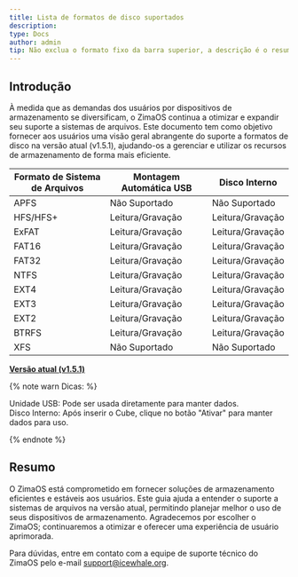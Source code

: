 ```yaml
---
title: Lista de formatos de disco suportados  
description:  
type: Docs  
author: admin  
tip: Não exclua o formato fixo da barra superior, a descrição é o resumo do artigo, se não preenchido, o primeiro parágrafo será automaticamente utilizado.  
---  
```

## Introdução  
À medida que as demandas dos usuários por dispositivos de armazenamento se diversificam, o ZimaOS continua a otimizar e expandir seu suporte a sistemas de arquivos. Este documento tem como objetivo fornecer aos usuários uma visão geral abrangente do suporte a formatos de disco na versão atual (v1.5.1), ajudando-os a gerenciar e utilizar os recursos de armazenamento de forma mais eficiente.

<div class="center">
  
| Formato de Sistema de Arquivos | Montagem Automática USB | Disco Interno |  
|---------------------------------|-------------------------|---------------|  
| APFS                            | Não Suportado           | Não Suportado |  
| HFS/HFS+                        | Leitura/Gravação        | Leitura/Gravação |  
| ExFAT                           | Leitura/Gravação        | Leitura/Gravação |  
| FAT16                           | Leitura/Gravação        | Leitura/Gravação |  
| FAT32                           | Leitura/Gravação        | Leitura/Gravação |  
| NTFS                            | Leitura/Gravação        | Leitura/Gravação |  
| EXT4                            | Leitura/Gravação        | Leitura/Gravação |  
| EXT3                            | Leitura/Gravação        | Leitura/Gravação |  
| EXT2                            | Leitura/Gravação        | Leitura/Gravação |  
| BTRFS                           | Leitura/Gravação        | Leitura/Gravação |  
| XFS                             | Não Suportado           | Não Suportado |  

</div>

**<u>Versão atual (v1.5.1)</u>**

{% note warn Dicas: %}  

Unidade USB: Pode ser usada diretamente para manter dados.  
Disco Interno: Após inserir o Cube, clique no botão "Ativar" para manter dados para uso.

{% endnote %}

## Resumo  
O ZimaOS está comprometido em fornecer soluções de armazenamento eficientes e estáveis aos usuários. Este guia ajuda a entender o suporte a sistemas de arquivos na versão atual, permitindo planejar melhor o uso de seus dispositivos de armazenamento. Agradecemos por escolher o ZimaOS; continuaremos a otimizar e oferecer uma experiência de usuário aprimorada.

Para dúvidas, entre em contato com a equipe de suporte técnico do ZimaOS pelo e-mail support@icewhale.org.